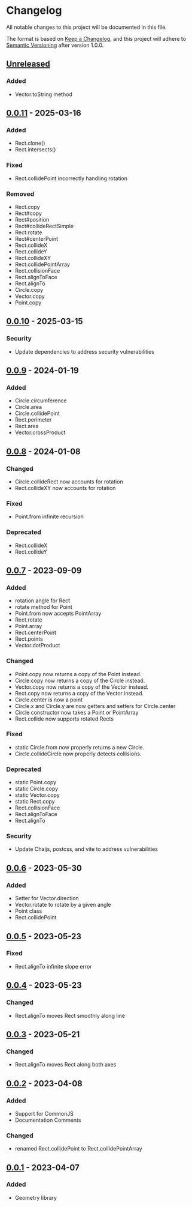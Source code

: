 # Changelog

All notable changes to this project will be documented in this file.

The format is based on [Keep a Changelog](https://keepachangelog.com/en/1.0.0/),
and this project will adhere to [Semantic Versioning](https://semver.org/spec/v2.0.0.html) after version 1.0.0.

## [Unreleased]

### Added

- Vector.toString method

## [0.0.11] - 2025-03-16

### Added

- Rect.clone()
- Rect.intersects()

### Fixed

- Rect.collidePoint incorrectly handling rotation

### Removed

- Rect.copy
- Rect#copy
- Rect#position
- Rect#collideRectSimple
- Rect.rotate
- Rect#centerPoint
- Rect.collideX
- Rect.collideY
- Rect.collideXY
- Rect.collidePointArray
- Rect.collisionFace
- Rect.alignToFace
- Rect.alignTo
- Circle.copy
- Vector.copy
- Point.copy


## [0.0.10] - 2025-03-15

### Security

- Update dependencies to address security vulnerabilities

## [0.0.9] - 2024-01-19

### Added

- Circle.circumference
- Circle.area
- Circle.collidePoint
- Rect.perimeter
- Rect.area
- Vector.crossProduct

## [0.0.8] - 2024-01-08

### Changed

- Circle.collideRect now accounts for rotation
- Rect.collideXY now accounts for rotation

### Fixed

- Point.from infinite recursion

### Deprecated

- Rect.collideX
- Rect.collideY

## [0.0.7] - 2023-09-09

### Added

- rotation angle for Rect
- rotate method for Point
- Point.from now accepts PointArray
- Rect.rotate
- Point.array
- Rect.centerPoint
- Rect.points
- Vector.dotProduct

### Changed

- Point.copy now returns a copy of the Point instead.
- Circle.copy now returns a copy of the Circle instead.
- Vector.copy now returns a copy of the Vector instead.
- Rect.copy now returns a copy of the Vector instead.
- Circle.center is now a point
- Circle.x and Circle.y are now getters and setters for Circle.center
- Circle constructor now takes a Point or PointArray
- Rect.collide now supports rotated Rects

### Fixed
- static Circle.from now properly returns a new Circle.
- Circle.collideCircle now properly detects collisions.

### Deprecated

- static Point.copy
- static Circle.copy
- static Vector.copy
- static Rect.copy
- Rect.collisionFace
- Rect.alignToFace
- Rect.alignTo

### Security
- Update Chaijs, postcss, and vite to address vulnerabilities

## [0.0.6] - 2023-05-30

### Added

- Setter for Vector.direction
- Vector.rotate to rotate by a given angle
- Point class
- Rect.collidePoint

## [0.0.5] - 2023-05-23

### Fixed

- Rect.alignTo infinite slope error

## [0.0.4] - 2023-05-23

### Changed

- Rect.alignTo moves Rect smoothly along line

## [0.0.3] - 2023-05-21

### Changed

- Rect.alignTo moves Rect along both axes

## [0.0.2] - 2023-04-08

### Added

- Support for CommonJS
- Documentation Comments

### Changed

- renamed Rect.collidePoint to Rect.collidePointArray

## [0.0.1] - 2023-04-07

### Added

- Geometry library

[unreleased]: https://github.com/taylorhmorris/geometry/compare/v0.0.11...HEAD
[0.0.11]: https://github.com/taylorhmorris/geometry/compare/v0.0.10...v0.0.11 
[0.0.10]: https://github.com/taylorhmorris/geometry/compare/v0.0.9...v0.0.10 
[0.0.9]: https://github.com/taylorhmorris/geometry/compare/v0.0.8...v0.0.9
[0.0.8]: https://github.com/taylorhmorris/geometry/compare/v0.0.7...v0.0.8
[0.0.7]: https://github.com/taylorhmorris/geometry/compare/v0.0.6...v0.0.7
[0.0.6]: https://github.com/taylorhmorris/geometry/compare/v0.0.5...v0.0.6
[0.0.5]: https://github.com/taylorhmorris/geometry/compare/v0.0.4...v0.0.5
[0.0.4]: https://github.com/taylorhmorris/geometry/compare/v0.0.3...v0.0.4
[0.0.3]: https://github.com/taylorhmorris/geometry/compare/v0.0.2...v0.0.3
[0.0.2]: https://github.com/taylorhmorris/geometry/compare/v0.0.1...v0.0.2
[0.0.1]: https://github.com/taylorhmorris/geometry/releases/tag/v0.0.1
